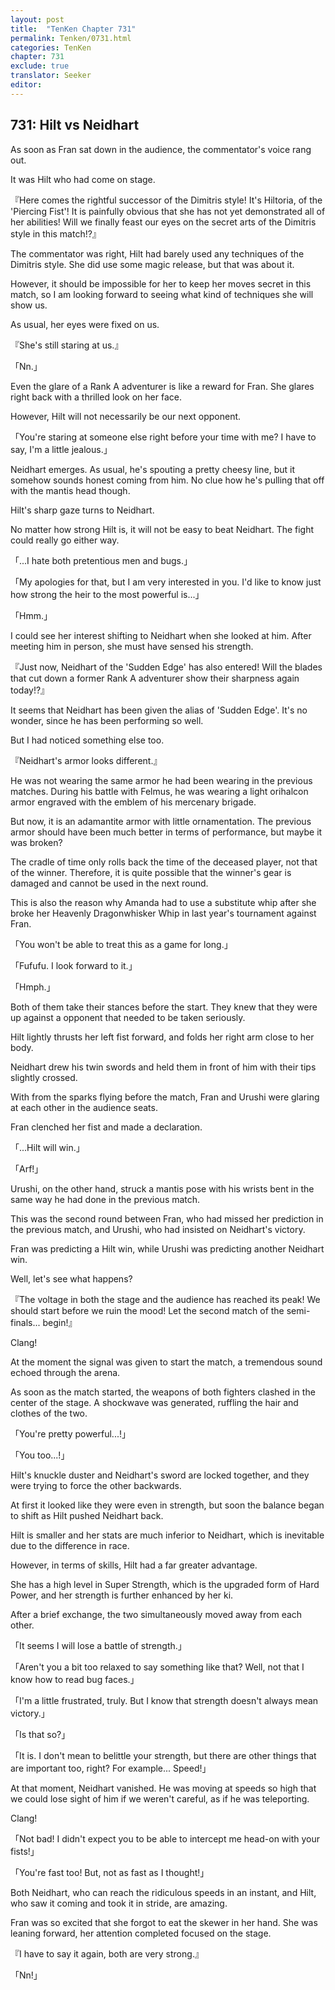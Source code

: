 ```yaml
---
layout: post
title:  "TenKen Chapter 731"
permalink: Tenken/0731.html
categories: TenKen
chapter: 731
exclude: true
translator: Seeker
editor: 
---
```

<h2>731: Hilt vs Neidhart</h2>

As soon as Fran sat down in the audience, the commentator's voice rang out.

It was Hilt who had come on stage.

『Here comes the rightful successor of the Dimitris style! It's Hiltoria, of the 'Piercing Fist'! It is painfully obvious that she has not yet demonstrated all of her abilities! Will we finally feast our eyes on the secret arts of the Dimitris style in this match!?』

The commentator was right, Hilt had barely used any techniques of the Dimitris style. She did use some magic release, but that was about it.

However, it should be impossible for her to keep her moves secret in this match, so I am looking forward to seeing what kind of techniques she will show us.

As usual, her eyes were fixed on us.

『She's still staring at us.』

「Nn.」

Even the glare of a Rank A adventurer is like a reward for Fran. She glares right back with a thrilled look on her face.

However, Hilt will not necessarily be our next opponent.

「You're staring at someone else right before your time with me? I have to say, I'm a little jealous.」

Neidhart emerges. As usual, he's spouting a pretty cheesy line, but it somehow sounds honest coming from him. No clue how he's pulling that off with the mantis head though.

Hilt's sharp gaze turns to Neidhart.

No matter how strong Hilt is, it will not be easy to beat Neidhart. The fight could really go either way.

「...I hate both pretentious men and bugs.」

「My apologies for that, but I am very interested in you. I'd like to know just how strong the heir to the most powerful is...」

「Hmm.」

I could see her interest shifting to Neidhart when she looked at him. After meeting him in person, she must have sensed his strength.

『Just now, Neidhart of the 'Sudden Edge' has also entered! Will the blades that cut down a former Rank A adventurer show their sharpness again today!?』

It seems that Neidhart has been given the alias of 'Sudden Edge'. It's no wonder, since he has been performing so well.

But I had noticed something else too.

『Neidhart's armor looks different.』

He was not wearing the same armor he had been wearing in the previous matches. During his battle with Felmus, he was wearing a light orihalcon armor engraved with the emblem of his mercenary brigade.

But now, it is an adamantite armor with little ornamentation. The previous armor should have been much better in terms of performance, but maybe it was broken?

The cradle of time only rolls back the time of the deceased player, not that of the winner. Therefore, it is quite possible that the winner's gear is damaged and cannot be used in the next round.

This is also the reason why Amanda had to use a substitute whip after she broke her Heavenly Dragonwhisker Whip in last year's tournament against Fran.

「You won't be able to treat this as a game for long.」

「Fufufu. I look forward to it.」

「Hmph.」

Both of them take their stances before the start. They knew that they were up against a opponent that needed to be taken seriously.

Hilt lightly thrusts her left fist forward, and folds her right arm close to her body.

Neidhart drew his twin swords and held them in front of him with their tips slightly crossed.

With from the sparks flying before the match, Fran and Urushi were glaring at each other in the audience seats.

Fran clenched her fist and made a declaration.

「...Hilt will win.」

「Arf!」

Urushi, on the other hand, struck a mantis pose with his wrists bent in the same way he had done in the previous match.

This was the second round between Fran, who had missed her prediction in the previous match, and Urushi, who had insisted on Neidhart's victory.

Fran was predicting a Hilt win, while Urushi was predicting another Neidhart win.

Well, let's see what happens?

『The voltage in both the stage and the audience has reached its peak! We should start before we ruin the mood! Let the second match of the semi-finals... begin!』

Clang!

At the moment the signal was given to start the match, a tremendous sound echoed through the arena.

As soon as the match started, the weapons of both fighters clashed in the center of the stage. A shockwave was generated, ruffling the hair and clothes of the two.

「You're pretty powerful...!」

「You too...!」

Hilt's knuckle duster and Neidhart's sword are locked together, and they were trying to force the other backwards.

At first it looked like they were even in strength, but soon the balance began to shift as Hilt pushed Neidhart back.

Hilt is smaller and her stats are much inferior to Neidhart, which is inevitable due to the difference in race.

However, in terms of skills, Hilt had a far greater advantage.

She has a high level in Super Strength, which is the upgraded form of Hard Power, and her strength is further enhanced by her ki.

After a brief exchange, the two simultaneously moved away from each other.

「It seems I will lose a battle of strength.」

「Aren't you a bit too relaxed to say something like that? Well, not that I know how to read bug faces.」

「I'm a little frustrated, truly. But I know that strength doesn't always mean victory.」

「Is that so?」

「It is. I don't mean to belittle your strength, but there are other things that are important too, right? For example... Speed!」

At that moment, Neidhart vanished. He was moving at speeds so high that we could lose sight of him if we weren't careful, as if he was teleporting.

Clang!

「Not bad! I didn't expect you to be able to intercept me head-on with your fists!」

「You're fast too! But, not as fast as I thought!」

Both Neidhart, who can reach the ridiculous speeds in an instant, and Hilt, who saw it coming and took it in stride, are amazing.

Fran was so excited that she forgot to eat the skewer in her hand. She was leaning forward, her attention completed focused on the stage.

『I have to say it again, both are very strong.』

「Nn!」







